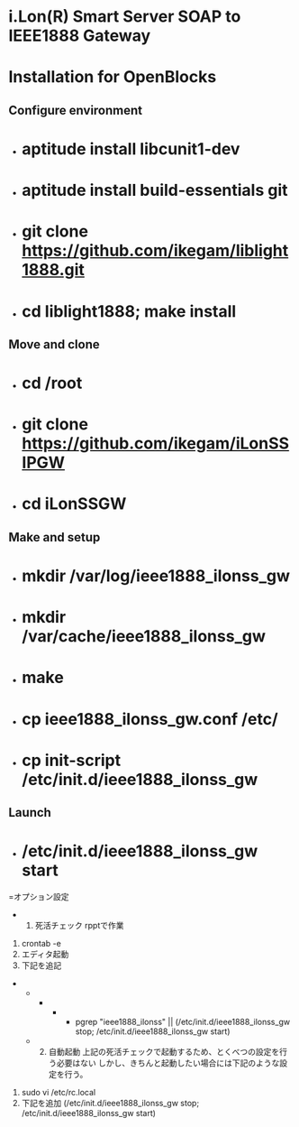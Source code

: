 # i.Lon(R) Smart Server SOAP to IEEE1888 Gateway

# Installation for OpenBlocks

## Configure environment
 * # aptitude install libcunit1-dev
 * # aptitude install build-essentials git
 * # git clone https://github.com/ikegam/liblight1888.git
 * # cd liblight1888; make install

## Move and clone
 * # cd /root
 * # git clone https://github.com/ikegam/iLonSSIPGW
 * # cd iLonSSGW

## Make and setup
 * # mkdir /var/log/ieee1888_ilonss_gw
 * # mkdir /var/cache/ieee1888_ilonss_gw
 * # make
 * # cp ieee1888_ilonss_gw.conf /etc/
 * # cp init-script /etc/init.d/ieee1888_ilonss_gw

## Launch
 * # /etc/init.d/ieee1888_ilonss_gw start

=オプション設定
  - 1. 死活チェック
rpptで作業
1. crontab -e
2. エディタ起動
3. 下記を追記
* * * * * pgrep "ieee1888_ilonss" || (/etc/init.d/ieee1888_ilonss_gw stop; /etc/init.d/ieee1888_ilonss_gw start)

  - 2. 自動起動
上記の死活チェックで起動するため、とくべつの設定を行う必要はない
しかし、きちんと起動したい場合には下記のような設定を行う。
1. sudo vi /etc/rc.local
2. 下記を追加
(/etc/init.d/ieee1888_ilonss_gw stop; /etc/init.d/ieee1888_ilonss_gw start)
